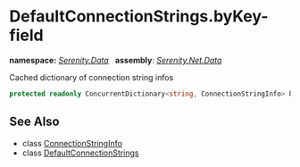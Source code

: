 # DefaultConnectionStrings.byKey- field
**namespace:** *[Serenity.Data](../../README.md#serenity.data-namespace)*   **assembly**: *[Serenity.Net.Data](../../README.md)*

Cached dictionary of connection string infos

```csharp
protected readonly ConcurrentDictionary<string, ConnectionStringInfo> byKey-;
```

## See Also

* class [ConnectionStringInfo](../ConnectionStringInfo.md)
* class [DefaultConnectionStrings](../DefaultConnectionStrings.md)